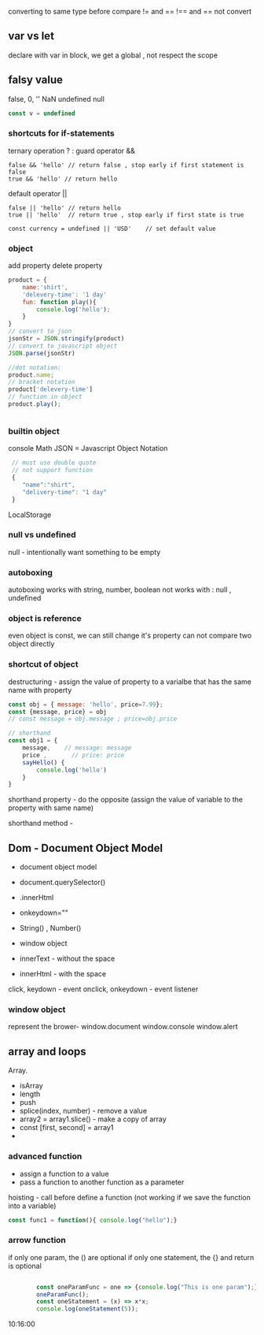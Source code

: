 
converting to same type before compare 
!=  and ==
!== and == not convert

## var vs let
declare with var in block, we get a global , not respect the scope

## falsy value

false, 0, '' NaN undefined null
```javascript
const v = undefined
```

### shortcuts for if-statements

ternary operation ? :
guard operator &&
```
false && 'hello' // return false , stop early if first statement is false
true && 'hello' // return hello
```
default operator ||

```
false || 'hello' // return hello
true || 'hello'  // return true , stop early if first state is true

const currency = undefined || 'USD'    // set default value
```
### object
add property
delete property
```javascript
product = {
    name:'shirt',
    'delevery-time': '1 day'
    fun: function play(){
        console.log('hello');
    }
}
// convert to json
jsonStr = JSON.stringify(product)
// convert to javascript object
JSON.parse(jsonStr)

//dot notation:
product.name;
// bracket notation
product['delevery-time']
// function in object
product.play();



```
### builtin object
console
Math
JSON = Javascript Object Notation

```javascript
 // must use double quote
 // not support function
 {
    "name":"shirt",
    "delivery-time": "1 day"
 }

```

LocalStorage

### null vs undefined

null - intentionally want something to be empty

### autoboxing

autoboxing works with string, number, boolean
not works with : null , undefined

### object is reference
even object is const, we can still change it's property
can not compare two object directly

### shortcut of object

destructuring - assign the value of property to a varialbe that has the same name with property

```javascript
const obj = { message: 'hello', price=7.99};
const {message, price} = obj    
// const message = obj.message ; price=obj.price

// shorthand
const obj1 = {
    message,    // message: message
    price ,       // price: price
    sayHello() {
        console.log('hello')
    }
}

```
shorthand property - do the opposite (assign the value of variable to the property with same name)

shorthand method - 

## Dom - Document Object Model

* document object model
* document.querySelector()
* .innerHtml
* onkeydown=""
* String() , Number()
* window object



* innerText - without the space
* innerHtml - with the space


click, keydown - event
onclick, onkeydown - event listener

### window object
represent the brower- 
window.document 
window.console
window.alert

## array and loops

Array.
* isArray
* length
* push
* splice(index, number) - remove a value
* array2 = array1.slice() - make a copy of array
* const [first, second] = array1
* 

### advanced function
* assign a function to a value
* pass a function to another function as a parameter

hoisting - call before define a function (not working if we save the function into a variable)
```javascript
const func1 = function(){ console.log("hello");}

```

### arrow function
if only one param, the () are optional
if only one statement, the {} and  return is optional
```javascript

        const oneParamFunc = one => {console.log("This is one param");}
        oneParamFunc();
        const oneStatement = (x) => x*x;
        console.log(oneStatement(5));
```

10:16:00